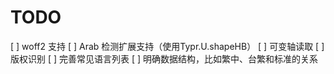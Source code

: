 # TODO

[ ] woff2 支持
[ ] Arab 检测扩展支持（使用Typr.U.shapeHB）
[ ] 可变轴读取
[ ] 版权识别
[ ] 完善常见语言列表
[ ] 明确数据结构，比如繁中、台繁和标准的关系